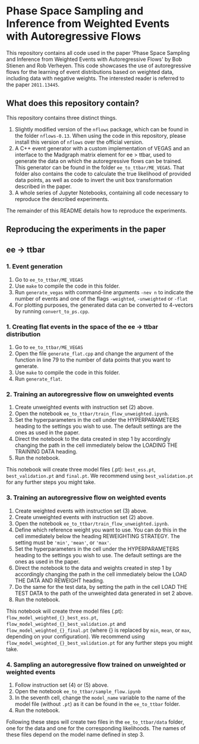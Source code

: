 # Phase Space Sampling and Inference from Weighted Events with Autoregressive Flows

This repository contains all code used in the paper 'Phase Space Sampling and Inference from Weighted Events with Autoregressive Flows' by Bob Stienen and Rob Verheyen. This code showcases the use of autoregressive flows for the learning of event distributions based on weighted data, including data with negative weights. The interested reader is referred to the paper `2011.13445`.

## What does this repository contain?
This repository contains three distinct things.

1. Slightly modified version of the `nflows` package, which can be found in the folder `nflows-0.13`. When using the code in this repository, please install this version of `nflows` over the official version.
2. A C++ event generator with a custom implementation of VEGAS and an interface to the Madgraph matrix element for ee > ttbar, used to generate the data on which the autoregressive flows can be trained. This generator can be found in the folder `ee_to_ttbar/ME_VEGAS`. That folder also contains the code to calculate the true likelihood of provided data points, as well as code to invert the unit box transformation described in the paper.
3. A whole series of Jupyter Notebooks, containing all code necessary to reproduce the described experiments.

The remainder of this README details how to reproduce the experiments.

## Reproducing the experiments in the paper
## ee -> ttbar 
### 1. Event generation

1. Go to `ee_to_ttbar/ME_VEGAS`
2. Use `make` to compile the code in this folder.
3. Run `generate_vegas` with command-line arguments `-nev n` to indicate the number of events and one of the flags `-weighted`, `-unweighted` or `-flat`
4. For plotting purposes, the generated data can be converted to 4-vectors by running `convert_to_ps.cpp`.

### 1. Creating flat events in the space of the ee -> ttbar distribution

1. Go to `ee_to_ttbar/ME_VEGAS`
2. Open the file `generate_flat.cpp` and change the argument of the function in line 79 to the number of data points that you want to generate.
3. Use `make` to compile the code in this folder.
4. Run `generate_flat`.

### 2. Training an autoregressive flow on unweighted events
1. Create unweighted events with instruction set (2) above.
2. Open the notebook `ee_to_ttbar/train_flow_unweighted.ipynb`.
3. Set the hyperparameters in the cell under the HYPERPARAMETERS heading to the settings you wish to use. The default settings are the ones as used in the paper.
4. Direct the notebook to the data created in step 1 by accordingly changing the path in the cell immediately below the LOADING THE TRAINING DATA heading.
5. Run the notebook.

This notebook will create three model files (.pt): `best_ess.pt`, `best_validation.pt` and `final.pt`. We recommend using `best_validation.pt` for any further steps you might take.

### 3. Training an autoregressive flow on weighted events
1. Create weighted events with instruction set (3) above.
2. Create unweighted events with instruction set (2) above.
3. Open the notebook `ee_to_ttbar/train_flow_unweighted.ipynb`.
4. Define which reference weight you want to use. You can do this in the cell immediately below the heading REWEIGHTING STRATEGY. The setting must be `'min'`, `'mean'`, or `'max'`.
5. Set the hyperparameters in the cell under the HYPERPARAMETERS heading to the settings you wish to use. The default settings are the ones as used in the paper.
6. Direct the notebook to the data and weights created in step 1 by accordingly changing the path in the cell immediately below the LOAD THE DATA AND REWEIGHT heading.
7. Do the same for the test data, by setting the path in the cell LOAD THE TEST DATA to the path of the unweighted data generated in set 2 above.
8. Run the notebook.

This notebook will create three model files (.pt): `flow_model_weighted_{}_best_ess.pt`, `flow_model_weighted_{}_best_validation.pt` and `flow_model_weighted_{}_final.pt` (where {} is replaced by `min`, `mean`, or `max`, depending on your configuration). We recommend using `flow_model_weighted_{}_best_validation.pt` for any further steps you might take.

### 4. Sampling an autoregressive flow trained on unweighted or weighted events
1. Follow instruction set (4) or (5) above.
2. Open the notebook `ee_to_ttbar/sample_flow.ipynb`
3. In the seventh cell, change the `model_name` variable to the name of the model file (without `.pt`) as it can be found in the `ee_to_ttbar` folder.
4. Run the notebook.

Following these steps will create two files in the `ee_to_ttbar/data` folder, one for the data and one for the corresponding likelihoods. The names of these files depend on the model name defined in step 3.
